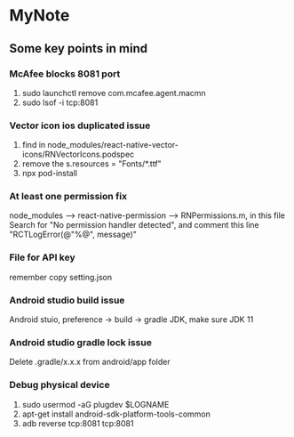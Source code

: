 # MyNote

## Some key points in mind

### McAfee blocks 8081 port

1. sudo launchctl remove com.mcafee.agent.macmn
2. sudo lsof -i tcp:8081

### Vector icon ios duplicated issue

1. find in node_modules/react-native-vector-icons/RNVectorIcons.podspec
2. remove the s.resources = "Fonts/\*.ttf"
3. npx pod-install

### At least one permission fix

node_modules --> react-native-permission --> RNPermissions.m, in this file Search for "No permission handler detected", and comment this line "RCTLogError(@"%@", message)"

### File for API key

remember copy setting.json

### Android studio build issue

Android stuio, preference -> build -> gradle JDK, make sure JDK 11

### Android studio gradle lock issue

Delete .gradle/x.x.x from android/app folder

### Debug physical device

1. sudo usermod -aG plugdev $LOGNAME
2. apt-get install android-sdk-platform-tools-common
3. adb reverse tcp:8081 tcp:8081
